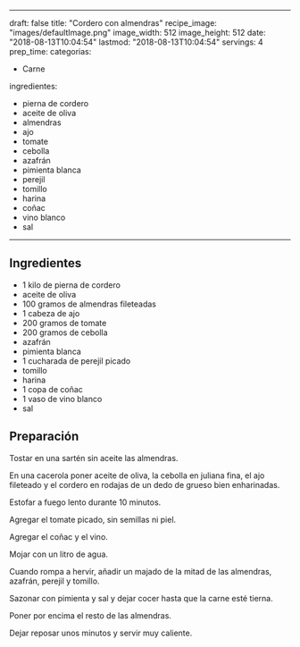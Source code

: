
---
draft: false
title: "Cordero con almendras"
recipe_image: "images/defaultImage.png"
image_width: 512
image_height: 512
date: "2018-08-13T10:04:54"
lastmod: "2018-08-13T10:04:54"
servings: 4
prep_time: 
categorias:
  - Carne

ingredientes:
  - pierna de cordero
  - aceite de oliva
  - almendras
  - ajo
  - tomate
  - cebolla
  - azafrán
  - pimienta blanca
  - perejil
  - tomillo
  - harina
  - coñac
  - vino blanco
  - sal
---

## Ingredientes
- 1 kilo de pierna de cordero
- aceite de oliva
- 100 gramos de almendras fileteadas
- 1 cabeza de ajo
- 200 gramos de tomate
- 200 gramos de cebolla
- azafrán
- pimienta blanca
- 1 cucharada de perejil picado
- tomillo
- harina
- 1 copa de coñac
- 1 vaso de vino blanco
- sal

## Preparación
Tostar en una sartén sin aceite las almendras.

En una cacerola poner aceite de oliva, la cebolla en juliana fina, el ajo fileteado y el cordero en rodajas de un dedo de grueso bien enharinadas.

Estofar a fuego lento durante 10 minutos.

Agregar el tomate picado, sin semillas ni piel.

Agregar el coñac y el vino.

Mojar con un litro de agua.

Cuando rompa a hervir, añadir un majado de la mitad de las almendras, azafrán, perejil y tomillo.

Sazonar con pimienta y sal y dejar cocer hasta que la carne esté tierna.

Poner por encima el resto de las almendras.

Dejar reposar unos minutos y servir muy caliente.


